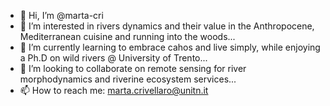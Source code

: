 - 👋 Hi, I’m @marta-cri
- 👀 I’m interested in rivers dynamics and their value in the Anthropocene, Mediterranean cuisine and running into the woods...
- 🌱 I’m currently learning to embrace cahos and live simply, while enjoying a Ph.D on wild rivers @ University of Trento...
- 💞️ I’m looking to collaborate on remote sensing for river morphodynamics and riverine ecosystem services...
- 📫 How to reach me: marta.crivellaro@unitn.it

<!---
marta-cri/marta-cri is a ✨ special ✨ repository because its `README.md` (this file) appears on your GitHub profile.
You can click the Preview link to take a look at your changes.
--->
